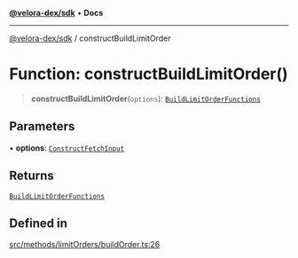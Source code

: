 [**@velora-dex/sdk**](../README.md) • **Docs**

***

[@velora-dex/sdk](../globals.md) / constructBuildLimitOrder

# Function: constructBuildLimitOrder()

> **constructBuildLimitOrder**(`options`): [`BuildLimitOrderFunctions`](../type-aliases/BuildLimitOrderFunctions.md)

## Parameters

• **options**: [`ConstructFetchInput`](../interfaces/ConstructFetchInput.md)

## Returns

[`BuildLimitOrderFunctions`](../type-aliases/BuildLimitOrderFunctions.md)

## Defined in

[src/methods/limitOrders/buildOrder.ts:26](https://github.com/paraswap/paraswap-sdk/blob/master/src/methods/limitOrders/buildOrder.ts#L26)
